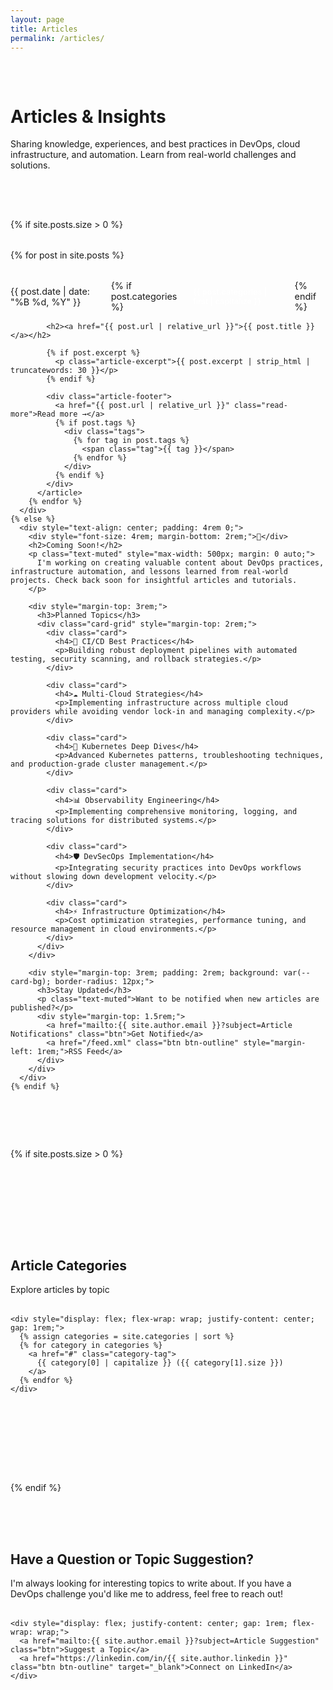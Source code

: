 ```yaml
---
layout: page
title: Articles
permalink: /articles/
---
```


<div class="hero" style="padding: 2rem 0;">
  <div class="wrapper">
    <h1>Articles & Insights</h1>
    <p class="hero-subtitle">Sharing knowledge, experiences, and best practices in DevOps, cloud infrastructure, and automation. Learn from real-world challenges and solutions.</p>
  </div>
</div>

<section style="padding: 2rem 0;">
  <div class="wrapper">
    {% if site.posts.size > 0 %}
      <div class="articles-grid">
        {% for post in site.posts %}
          <article class="card article-card">
            <div class="article-meta">
              <time datetime="{{ post.date | date_to_xmlschema }}">{{ post.date | date: "%B %d, %Y" }}</time>
              {% if post.categories %}
                <span class="category">{{ post.categories | first | capitalize }}</span>
              {% endif %}
            </div>
            
            <h2><a href="{{ post.url | relative_url }}">{{ post.title }}</a></h2>
            
            {% if post.excerpt %}
              <p class="article-excerpt">{{ post.excerpt | strip_html | truncatewords: 30 }}</p>
            {% endif %}
            
            <div class="article-footer">
              <a href="{{ post.url | relative_url }}" class="read-more">Read more →</a>
              {% if post.tags %}
                <div class="tags">
                  {% for tag in post.tags %}
                    <span class="tag">{{ tag }}</span>
                  {% endfor %}
                </div>
              {% endif %}
            </div>
          </article>
        {% endfor %}
      </div>
    {% else %}
      <div style="text-align: center; padding: 4rem 0;">
        <div style="font-size: 4rem; margin-bottom: 2rem;">📝</div>
        <h2>Coming Soon!</h2>
        <p class="text-muted" style="max-width: 500px; margin: 0 auto;">
          I'm working on creating valuable content about DevOps practices, infrastructure automation, and lessons learned from real-world projects. Check back soon for insightful articles and tutorials.
        </p>
        
        <div style="margin-top: 3rem;">
          <h3>Planned Topics</h3>
          <div class="card-grid" style="margin-top: 2rem;">
            <div class="card">
              <h4>🚀 CI/CD Best Practices</h4>
              <p>Building robust deployment pipelines with automated testing, security scanning, and rollback strategies.</p>
            </div>
            
            <div class="card">
              <h4>☁️ Multi-Cloud Strategies</h4>
              <p>Implementing infrastructure across multiple cloud providers while avoiding vendor lock-in and managing complexity.</p>
            </div>
            
            <div class="card">
              <h4>🔧 Kubernetes Deep Dives</h4>
              <p>Advanced Kubernetes patterns, troubleshooting techniques, and production-grade cluster management.</p>
            </div>
            
            <div class="card">
              <h4>📊 Observability Engineering</h4>
              <p>Implementing comprehensive monitoring, logging, and tracing solutions for distributed systems.</p>
            </div>
            
            <div class="card">
              <h4>🛡️ DevSecOps Implementation</h4>
              <p>Integrating security practices into DevOps workflows without slowing down development velocity.</p>
            </div>
            
            <div class="card">
              <h4>⚡ Infrastructure Optimization</h4>
              <p>Cost optimization strategies, performance tuning, and resource management in cloud environments.</p>
            </div>
          </div>
        </div>
        
        <div style="margin-top: 3rem; padding: 2rem; background: var(--card-bg); border-radius: 12px;">
          <h3>Stay Updated</h3>
          <p class="text-muted">Want to be notified when new articles are published?</p>
          <div style="margin-top: 1.5rem;">
            <a href="mailto:{{ site.author.email }}?subject=Article Notifications" class="btn">Get Notified</a>
            <a href="/feed.xml" class="btn btn-outline" style="margin-left: 1rem;">RSS Feed</a>
          </div>
        </div>
      </div>
    {% endif %}
  </div>
</section>

{% if site.posts.size > 0 %}
<section style="background: var(--card-bg); padding: 4rem 0; margin: 4rem 0; border-radius: 20px;">
  <div class="wrapper text-center">
    <h2>Article Categories</h2>
    <p class="text-muted" style="margin-bottom: 2rem;">Explore articles by topic</p>
    
    <div style="display: flex; flex-wrap: wrap; justify-content: center; gap: 1rem;">
      {% assign categories = site.categories | sort %}
      {% for category in categories %}
        <a href="#" class="category-tag">
          {{ category[0] | capitalize }} ({{ category[1].size }})
        </a>
      {% endfor %}
    </div>
  </div>
</section>
{% endif %}

<section style="padding: 4rem 0;">
  <div class="wrapper text-center">
    <h2>Have a Question or Topic Suggestion?</h2>
    <p class="text-muted" style="margin-bottom: 2rem;">
      I'm always looking for interesting topics to write about. If you have a DevOps challenge you'd like me to address, feel free to reach out!
    </p>
    
    <div style="display: flex; justify-content: center; gap: 1rem; flex-wrap: wrap;">
      <a href="mailto:{{ site.author.email }}?subject=Article Suggestion" class="btn">Suggest a Topic</a>
      <a href="https://linkedin.com/in/{{ site.author.linkedin }}" class="btn btn-outline" target="_blank">Connect on LinkedIn</a>
    </div>
  </div>
</section>

<style>
.articles-grid {
  display: grid;
  gap: 2rem;
  margin: 2rem 0;
}

.article-card {
  transition: all 0.3s ease;
}

.article-card:hover {
  transform: translateY(-4px);
}

.article-meta {
  display: flex;
  align-items: center;
  gap: 1rem;
  margin-bottom: 1rem;
  font-size: 0.9rem;
  color: var(--text-secondary);
}

.category {
  background: var(--accent-color);
  color: white;
  padding: 0.2rem 0.6rem;
  border-radius: 12px;
  font-size: 0.8rem;
  font-weight: 500;
}

.article-card h2 {
  margin-bottom: 1rem;
  font-size: 1.5rem;
}

.article-card h2 a {
  color: var(--text-color);
  text-decoration: none;
  transition: color 0.3s ease;
}

.article-card h2 a:hover {
  color: var(--accent-color);
}

.article-excerpt {
  margin-bottom: 1.5rem;
  line-height: 1.7;
}

.article-footer {
  display: flex;
  justify-content: space-between;
  align-items: center;
  margin-top: auto;
  padding-top: 1rem;
  border-top: 1px solid var(--border-color);
}

.read-more {
  color: var(--accent-color);
  font-weight: 500;
  text-decoration: none;
  transition: color 0.3s ease;
}

.read-more:hover {
  color: var(--accent-hover);
}

.tags {
  display: flex;
  gap: 0.5rem;
  flex-wrap: wrap;
}

.tag {
  background: var(--code-bg);
  color: var(--text-secondary);
  padding: 0.2rem 0.5rem;
  border-radius: 4px;
  font-size: 0.8rem;
}

.category-tag {
  background: var(--code-bg);
  color: var(--text-color);
  padding: 0.5rem 1rem;
  border-radius: 20px;
  text-decoration: none;
  font-size: 0.9rem;
  font-weight: 500;
  transition: all 0.3s ease;
  border: 1px solid var(--border-color);
}

.category-tag:hover {
  background: var(--accent-color);
  color: white;
  border-color: var(--accent-color);
}

@media (max-width: 768px) {
  .article-footer {
    flex-direction: column;
    align-items: flex-start;
    gap: 1rem;
  }
}
</style>